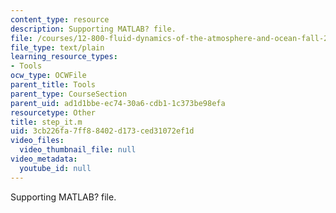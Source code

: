 ```yaml
---
content_type: resource
description: Supporting MATLAB? file.
file: /courses/12-800-fluid-dynamics-of-the-atmosphere-and-ocean-fall-2004/3cb226fa7ff88402d173ced31072ef1d_step_it.m
file_type: text/plain
learning_resource_types:
- Tools
ocw_type: OCWFile
parent_title: Tools
parent_type: CourseSection
parent_uid: ad1d1bbe-ec74-30a6-cdb1-1c373be98efa
resourcetype: Other
title: step_it.m
uid: 3cb226fa-7ff8-8402-d173-ced31072ef1d
video_files:
  video_thumbnail_file: null
video_metadata:
  youtube_id: null
---
```

Supporting MATLAB? file.